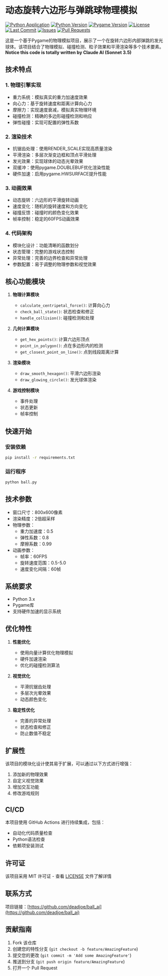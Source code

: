 # 动态旋转六边形与弹跳球物理模拟

[![Python Application](https://github.com/deadjoe/ball_ai/actions/workflows/python-app.yml/badge.svg)](https://github.com/deadjoe/ball_ai/actions/workflows/python-app.yml)
[![Python Version](https://img.shields.io/badge/python-3.10-blue.svg)](https://www.python.org/downloads/)
[![Pygame Version](https://img.shields.io/badge/pygame-2.5.0-green.svg)](https://www.pygame.org/)
[![License](https://img.shields.io/github/license/deadjoe/ball_ai)](https://github.com/deadjoe/ball_ai/blob/main/LICENSE)
[![Last Commit](https://img.shields.io/github/last-commit/deadjoe/ball_ai)](https://github.com/deadjoe/ball_ai/commits/main)
[![Issues](https://img.shields.io/github/issues/deadjoe/ball_ai)](https://github.com/deadjoe/ball_ai/issues)
[![Pull Requests](https://img.shields.io/github/issues-pr/deadjoe/ball_ai)](https://github.com/deadjoe/ball_ai/pulls)

这是一个基于Pygame的物理模拟项目，展示了一个在旋转六边形内部弹跳的发光球体。该项目结合了物理模拟、碰撞检测、粒子效果和平滑渲染等多个技术要素。
**Notice this code is totally written by Claude AI (Sonnet 3.5)**

## 技术特点

### 1. 物理引擎实现
- 重力系统：模拟真实的重力加速度效果
- 向心力：基于旋转速度和距离计算向心力
- 摩擦力：实现速度衰减，模拟真实物理环境
- 碰撞检测：精确的多边形碰撞检测和响应
- 弹性碰撞：实现可配置的弹性系数

### 2. 渲染技术
- 抗锯齿处理：使用RENDER_SCALE实现高质量渲染
- 平滑渲染：多层次渐变边框和顶点平滑处理
- 发光效果：实现球体的动态光晕效果
- 双缓冲：使用pygame.DOUBLEBUF优化渲染性能
- 硬件加速：启用pygame.HWSURFACE提升性能

### 3. 动画效果
- 动态旋转：六边形的平滑旋转动画
- 速度变化：随机的旋转速度和方向变化
- 碰撞反馈：碰撞时的颜色变化效果
- 帧率控制：稳定的60FPS动画效果

### 4. 代码架构
- 模块化设计：功能清晰的函数划分
- 状态管理：完整的游戏状态控制
- 异常处理：完善的边界检查和异常处理
- 参数配置：易于调整的物理参数和视觉效果

## 核心功能模块

1. **物理计算模块**
   - `calculate_centripetal_force()`: 计算向心力
   - `check_ball_state()`: 状态检查和修正
   - `handle_collision()`: 碰撞检测和处理

2. **几何计算模块**
   - `get_hex_points()`: 计算六边形顶点
   - `point_in_polygon()`: 点在多边形内的检测
   - `get_closest_point_on_line()`: 点到线段距离计算

3. **渲染模块**
   - `draw_smooth_hexagon()`: 平滑六边形渲染
   - `draw_glowing_circle()`: 发光球体渲染

4. **游戏控制模块**
   - 事件处理
   - 状态更新
   - 帧率控制

## 快速开始

### 安装依赖

```bash
pip install -r requirements.txt
```

### 运行程序

```bash
python ball.py
```

## 技术参数

- 窗口尺寸：800x600像素
- 渲染精度：2倍超采样
- 物理参数：
  - 重力加速度：0.5
  - 弹性系数：0.8
  - 摩擦系数：0.99
- 动画参数：
  - 帧率：60FPS
  - 旋转速度范围：0.5-5.0
  - 速度变化间隔：60帧

## 系统要求

- Python 3.x
- Pygame库
- 支持硬件加速的显示系统

## 优化特性

1. **性能优化**
   - 使用向量计算优化物理模拟
   - 硬件加速渲染
   - 优化的碰撞检测算法

2. **视觉优化**
   - 平滑抗锯齿处理
   - 多层次光晕效果
   - 动态颜色变化

3. **稳定性优化**
   - 完善的异常处理
   - 状态检查和修正
   - 防止数值不稳定

## 扩展性

该项目的模块化设计使其易于扩展，可以通过以下方式进行增强：

1. 添加新的物理效果
2. 自定义视觉效果
3. 增加交互功能
4. 修改游戏规则

## CI/CD

本项目使用 GitHub Actions 进行持续集成，包括：

- 自动化代码质量检查
- Python语法检查
- 依赖项安装测试

## 许可证

该项目采用 MIT 许可证 - 查看 [LICENSE](LICENSE) 文件了解详情

## 联系方式

项目链接：[https://github.com/deadjoe/ball_ai](https://github.com/deadjoe/ball_ai)

## 贡献指南

1. Fork 该仓库
2. 创建您的特性分支 (`git checkout -b feature/AmazingFeature`)
3. 提交您的更改 (`git commit -m 'Add some AmazingFeature'`)
4. 推送到分支 (`git push origin feature/AmazingFeature`)
5. 打开一个 Pull Request

